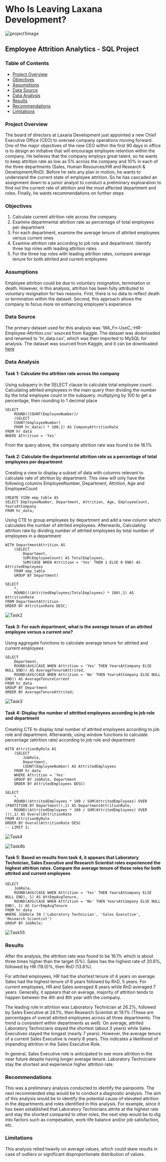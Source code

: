 # Who Is Leaving Laxana Development?
![project1image](https://github.com/jmwaigom/Employee-Atttrition-Analytics/assets/155841258/7aede357-8ae5-4074-afc8-b922d4d0078c)

## Employee Attrition Analytics - SQL Project

### Table of Contents
- [Project Overview](#project-overview)
- [Objectives](#objectives)
- [Assumptions](#assumptions)
- [Data Source](#data-source)
- [Data Analysis](#data-analysis)
- [Results](#results)
- [Recommendations](#recommedations)
- [Limitations](#limitations)

### Project Overview

The board of directors at Laxana Development just appointed a new Chief Executive Office (CEO) to oversee company operations moving forward. 
One of the major objectives of the new CEO within the first 90 days in office is to design an initiative that will encourage employee retention within the company. 
He believes that the company employs great talent, so he wants to keep attrition rate as low as 5% across the company and 10% in each of the three departments (Sales, Human Resources/HR and Research & Development/RnD). 
Before he sets any plan in motion, he wants to understand the current state of employee attrition. So he has cascaded an assignment down to a junior analyst to conduct a preliminary exploaration to find out the current 
rate of attrition and the most affected department and roles. Finally, he wants recommendations on further steps

### Objectives
1. Calculate current attrition rate across the company
2. Examine departmental attrition rate as percentage of total employees per department
3. For each department, examine the average tenure of attrited employees versus current ones
4. Examine attrition rate according to job role and department. Identify three top roles with leading attrition rates
5. For the three top roles with leading attrition rates, compare average tenure for both attrited and current employees

### Assumptions
Employee attrition could be due to voluntary resignation, termination or death. However, in this analysis, attrition has been fully attributed to voluntary resignation for two reasons. First, there is no data to reflect death or termination within the dataset. Second, this approach allows the company to focus more on enhancing employee's experience 

### Data Source
The primary dataset used for this analysis was 'WA_Fn-UseC_-HR-Employee-Attrition.csv' sourced from Kaggle. The dataset was downloaded and renamed to 'hr_data.csv', which was then imported to MySQL for analysis. The dataset was sourced from Kaggle, and it can be downloaded [here](https://www.kaggle.com/datasets/pavansubhasht/ibm-hr-analytics-attrition-dataset/data)

### Data Analysis

#### Task 1: Calculate the attrition rate across the company 
 Using subquery in the SELECT clause to calculate total employee count. Calculating attrited employees in the main query then dividing the number by the total employee count in the subquery. multiplying by 100 to get a percentage, then rounding to 1 decimal place
```
SELECT
	ROUND((COUNT(EmployeeNumber)/
    (SELECT 
	COUNT(EmployeeNumber) 
	FROM hr_data)) * 100,1) AS CompanyAttritionRate
FROM hr_data
WHERE Attrition = 'Yes'
```
From the query above, the company attrition rate was found to be 16.1%

#### Task 2: Calculate the departmental attrition rate as a percentage of total employees per department

Creating a view to display a subset of data with columns relevant to calculate
rate of attrition by department. This view will only have the following columns
EmployeeNumber, Department, Attrition, Age and EmployeeCount
```
CREATE VIEW emp_table AS
SELECT EmployeeNumber, Department, Attrition, Age, EmployeeCount, YearsAtCompany
FROM hr_data;
```
Using CTE to  group employees by department and add a new column which calculates the number of attrited employees. Afterwards, Calculating attrition rate by dividing number of attrited employees 
by total number of employees in a department
```
WITH DepartmentAttrition AS 
	(SELECT 
		Department,
		SUM(EmployeeCount) AS TotalEmployees,
		SUM(CASE WHEN Attrition = 'Yes' THEN 1 ELSE 0 END) AS AttritedEmployees
	FROM emp_table
	GROUP BY Department)  

SELECT 
	*,
    ROUND(((AttritedEmployees/TotalEmployees) * 100),1) AS AttritionRate
FROM DepartmentAttrition
ORDER BY AttritionRate DESC;

```
![Task2](https://github.com/jmwaigom/Employee-Atttrition-Analytics/assets/155841258/5a4ff8e5-6c23-44c3-8250-7e011e911b83)

#### Task 3: For each department, what is the average tenure of an attrited employee versus a current one?
Using aggregate functions to calculate average tenure for attrited and current employees
```
SELECT 
	Department,
    ROUND(AVG(CASE WHEN Attrition = 'Yes' THEN YearsAtCompany ELSE NULL END)) AS AverageTenureAttrited,
	ROUND(AVG(CASE WHEN Attrition = 'No' THEN YearsAtCompany ELSE NULL END)) AS AverageTenureCurrent
FROM hr_data
GROUP BY Department
ORDER BY AverageTenureAttrited;  

```
![Task3](https://github.com/jmwaigom/Employee-Atttrition-Analytics/assets/155841258/a58ff0b9-dc69-4c56-82f6-6dc711f9a12c)


#### Task 4: Display the number of attritted employees according to job role and department
Creating CTE to display total number of attrited employees according to job role and department. Afterwards, using window functions to calculate percentage (attrition rate) according to job role and department
```
WITH AttritionByRole AS 
	(SELECT 
		JobRole,
		Department,
		COUNT(EmployeeNumber) AS AttritedEmployees
	FROM hr_data
	WHERE Attrition = 'Yes'
	GROUP BY JobRole, Department
	ORDER BY AttritedEmployees DESC)

SELECT 
	*,
    ROUND((AttritedEmployees * 100 / SUM(AttritedEmployees) OVER (PARTITION BY Department)),1) AS DepartmentAttritionRate,
    ROUND((AttritedEmployees * 100 / SUM(AttritedEmployees) OVER ()),1) AS OverallAttritionRate
FROM AttritionByRole
ORDER BY OverallAttritionRate DESC
-- LIMIT 3;

```
![Task4](https://github.com/jmwaigom/Employee-Atttrition-Analytics/assets/155841258/c2ddac67-34cd-485e-a4f4-82a3c0ab5524)

![Task4b](https://github.com/jmwaigom/Employee-Atttrition-Analytics/assets/155841258/3206d764-32cc-4867-b81b-f0472c462ebe)


#### Task 5: Based on results from task 4, it appears that Laboratory Technician, Sales Executive and Research Scientist roles experienced the highest attrition rates. Compare the average tenure of these roles for both attrited and current employees
```
SELECT 
    JobRole,
    ROUND(AVG(CASE WHEN Attrition = 'Yes' THEN YearsAtCompany ELSE NULL END), 1) AS AttEmpAvgTenure,
    ROUND(AVG(CASE WHEN Attrition = 'No' THEN YearsAtCompany ELSE NULL END), 1) AS CurrEmpAvgTenure
FROM hr_data
WHERE JobRole IN ('Laboratory Technician', 'Sales Executive', 'Research Scientist')
GROUP BY JobRole;

```
![Task55](https://github.com/jmwaigom/Employee-Atttrition-Analytics/assets/155841258/b758fe86-0e75-45d2-9a76-ca1dc1f90af9)

### Results
After the analysis, the attrition rate was found to be 16.1% which is about three times higher than the target (5%). Sales has the highest rate of 20.6%, followed by HR (19.0)%, then RnD (13.8%).   

For attrited employees, HR had the shortest tenure of 4 years on average. Sales had the highest tenure of 6 years followed by RnD, 5 years. For current employees, HR and Sales averaged 8 years while RnD averaged 7 years. Generally, it appears that on average, majority of attrition tends to happen between the 4th and 8th year with the company.

The leading role in attrition was Laboratory Technician at 26.2%, followed by Sales Executive at 24.1%, then Research Scientist at 19.1% (These are percentages of overall attrited employees across all three departments. The trend is consistent within departments as well).
On average, attrited Laboratory Technicians stayed the shortest (about 3 years) while Sales Executives stayed the longest (nearly 7 years). However, the average tenure of a current Sales Executive is nearly 8 years. This indicates a likelihood of impending attrition in the Sales Executive Role.

In general, Sales Executive role is anticipated to see more attrition in the near future despite having longer average tenure. Laboratory Technicians stay the shortest and experience higher attrition rate. 

### Recommendations

This was a preliminary analysis conducted to identify the painpoints. The next recommended step would be to conduct a diagnostic analysis. The aim of this analysis would be to identify the potential cause of elevated attrition in the departments and roles identified in this analysis. For example, since it has been established that Laboratory Technicians attrite at the highest rate and stay the shortest compared to other roles,  the next step would be to dig into factors such as compesation, work-life balance and/or job satisfaction, etc.

### Limitations
This analysis relied heavily on average values, which could skew results in case of outliers or significant disproportionate distribution of values.











